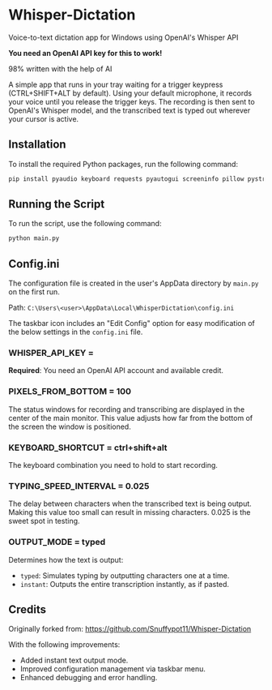 # Whisper-Dictation
Voice-to-text dictation app for Windows using OpenAI's Whisper API

**You need an OpenAI API key for this to work!**

98% written with the help of AI

A simple app that runs in your tray waiting for a trigger keypress (CTRL+SHIFT+ALT by default). Using your default microphone, it records your voice until you release the trigger keys. The recording is then sent to OpenAI's Whisper model, and the transcribed text is typed out wherever your cursor is active.

## Installation

To install the required Python packages, run the following command:

```bash
pip install pyaudio keyboard requests pyautogui screeninfo pillow pystray
```

## Running the Script

To run the script, use the following command:

```bash
python main.py
```

## Config.ini

The configuration file is created in the user's AppData directory by `main.py` on the first run.

Path:
`C:\Users\<user>\AppData\Local\WhisperDictation\config.ini`

The taskbar icon includes an "Edit Config" option for easy modification of the below settings in the `config.ini` file.

### WHISPER_API_KEY =

**Required**: You need an OpenAI API account and available credit.

### PIXELS_FROM_BOTTOM = 100

The status windows for recording and transcribing are displayed in the center of the main monitor. This value adjusts how far from the bottom of the screen the window is positioned.

### KEYBOARD_SHORTCUT = ctrl+shift+alt

The keyboard combination you need to hold to start recording.

### TYPING_SPEED_INTERVAL = 0.025

The delay between characters when the transcribed text is being output. Making this value too small can result in missing characters. 0.025 is the sweet spot in testing.

### OUTPUT_MODE = typed

Determines how the text is output:
- `typed`: Simulates typing by outputting characters one at a time.
- `instant`: Outputs the entire transcription instantly, as if pasted.

## Credits

Originally forked from:
https://github.com/Snuffypot11/Whisper-Dictation

With the following improvements:
- Added instant text output mode.
- Improved configuration management via taskbar menu.
- Enhanced debugging and error handling.

